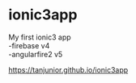 # ionic3app
My first ionic3 app
<br>-firebase v4
<br>-angularfire2 v5

https://tanjunior.github.io/ionic3app
